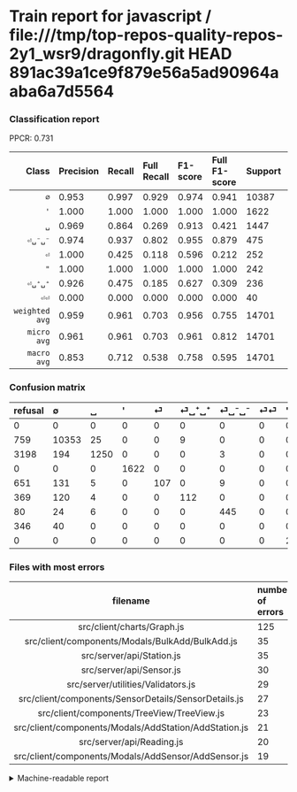 # Train report for javascript / file:///tmp/top-repos-quality-repos-2y1_wsr9/dragonfly.git HEAD 891ac39a1ce9f879e56a5ad90964aaba6a7d5564

### Classification report

PPCR: 0.731

| Class | Precision | Recall | Full Recall | F1-score | Full F1-score | Support | Full Support | PPCR |
|------:|:----------|:-------|:------------|:---------|:---------|:--------|:-------------|:-----|
| `∅` | 0.953| 0.997| 0.929| 0.974| 0.941| 10387| 11146| 0.932 |
| `'` | 1.000| 1.000| 1.000| 1.000| 1.000| 1622| 1622| 1.000 |
| `␣` | 0.969| 0.864| 0.269| 0.913| 0.421| 1447| 4645| 0.312 |
| `⏎␣⁻␣⁻` | 0.974| 0.937| 0.802| 0.955| 0.879| 475| 555| 0.856 |
| `⏎` | 1.000| 0.425| 0.118| 0.596| 0.212| 252| 903| 0.279 |
| `"` | 1.000| 1.000| 1.000| 1.000| 1.000| 242| 242| 1.000 |
| `⏎␣⁺␣⁺` | 0.926| 0.475| 0.185| 0.627| 0.309| 236| 605| 0.390 |
| `⏎⏎` | 0.000| 0.000| 0.000| 0.000| 0.000| 40| 386| 0.104 |
| `weighted avg` | 0.959| 0.961| 0.703| 0.956| 0.755| 14701| 20104| 0.731 |
| `micro avg` | 0.961| 0.961| 0.703| 0.961| 0.812| 14701| 20104| 0.731 |
| `macro avg` | 0.853| 0.712| 0.538| 0.758| 0.595| 14701| 20104| 0.731 |

### Confusion matrix

|refusal|  ∅| ␣| '| ⏎| ⏎␣⁺␣⁺| ⏎␣⁻␣⁻| ⏎⏎| "| 
|:---|:---|:---|:---|:---|:---|:---|:---|:---|
|0 |0 |0 |0 |0 |0 |0 |0 |0 |
|759 |10353 |25 |0 |0 |9 |0 |0 |0 |
|3198 |194 |1250 |0 |0 |0 |3 |0 |0 |
|0 |0 |0 |1622 |0 |0 |0 |0 |0 |
|651 |131 |5 |0 |107 |0 |9 |0 |0 |
|369 |120 |4 |0 |0 |112 |0 |0 |0 |
|80 |24 |6 |0 |0 |0 |445 |0 |0 |
|346 |40 |0 |0 |0 |0 |0 |0 |0 |
|0 |0 |0 |0 |0 |0 |0 |0 |242 |

### Files with most errors

| filename | number of errors|
|:----:|:-----|
| src/client/charts/Graph.js | 125 |
| src/client/components/Modals/BulkAdd/BulkAdd.js | 35 |
| src/server/api/Station.js | 35 |
| src/server/api/Sensor.js | 30 |
| src/server/utilities/Validators.js | 29 |
| src/client/components/SensorDetails/SensorDetails.js | 27 |
| src/client/components/TreeView/TreeView.js | 23 |
| src/client/components/Modals/AddStation/AddStation.js | 21 |
| src/server/api/Reading.js | 20 |
| src/client/components/Modals/AddSensor/AddSensor.js | 19 |

<details>
    <summary>Machine-readable report</summary>
```json
{
  "cl_report": {"\"": {"f1-score": 1.0, "precision": 1.0, "recall": 1.0, "support": 242}, "\u0027": {"f1-score": 1.0, "precision": 1.0, "recall": 1.0, "support": 1622}, "macro avg": {"f1-score": 0.7582926974168078, "precision": 0.8526866577619312, "recall": 0.7120755603687245, "support": 14701}, "micro avg": {"f1-score": 0.9612271274062989, "precision": 0.9612271274062989, "recall": 0.9612271274062989, "support": 14701}, "weighted avg": {"f1-score": 0.9563405091751617, "precision": 0.9590751791275682, "recall": 0.9612271274062989, "support": 14701}, "\u2205": {"f1-score": 0.9744458562755894, "precision": 0.9531393850119684, "recall": 0.9967266775777414, "support": 10387}, "\u23ce": {"f1-score": 0.596100278551532, "precision": 1.0, "recall": 0.4246031746031746, "support": 252}, "\u23ce\u23ce": {"f1-score": 0.0, "precision": 0.0, "recall": 0.0, "support": 40}, "\u23ce\u2423\u207a\u2423\u207a": {"f1-score": 0.6274509803921569, "precision": 0.9256198347107438, "recall": 0.4745762711864407, "support": 236}, "\u23ce\u2423\u207b\u2423\u207b": {"f1-score": 0.9549356223175965, "precision": 0.973741794310722, "recall": 0.9368421052631579, "support": 475}, "\u2423": {"f1-score": 0.9134088417975885, "precision": 0.9689922480620154, "recall": 0.8638562543192813, "support": 1447}},
  "cl_report_full": {"\"": {"f1-score": 1.0, "precision": 1.0, "recall": 1.0, "support": 242}, "\u0027": {"f1-score": 1.0, "precision": 1.0, "recall": 1.0, "support": 1622}, "macro avg": {"f1-score": 0.5952421824463109, "precision": 0.8526866577619312, "recall": 0.5379224555573419, "support": 20104}, "micro avg": {"f1-score": 0.8120097687113919, "precision": 0.9612271274062989, "recall": 0.7028949462793473, "support": 20104}, "weighted avg": {"f1-score": 0.7547403905900518, "precision": 0.9446919654513487, "recall": 0.7028949462793473, "support": 20104}, "\u2205": {"f1-score": 0.9408396946564885, "precision": 0.9531393850119684, "recall": 0.9288534003229858, "support": 11146}, "\u23ce": {"f1-score": 0.21188118811881188, "precision": 1.0, "recall": 0.1184939091915836, "support": 903}, "\u23ce\u23ce": {"f1-score": 0.0, "precision": 0.0, "recall": 0.0, "support": 386}, "\u23ce\u2423\u207a\u2423\u207a": {"f1-score": 0.3085399449035812, "precision": 0.9256198347107438, "recall": 0.18512396694214875, "support": 605}, "\u23ce\u2423\u207b\u2423\u207b": {"f1-score": 0.8794466403162056, "precision": 0.973741794310722, "recall": 0.8018018018018018, "support": 555}, "\u2423": {"f1-score": 0.4212299915754002, "precision": 0.9689922480620154, "recall": 0.2691065662002153, "support": 4645}},
  "ppcr": 0.7312475129327497
}
```
</details>

